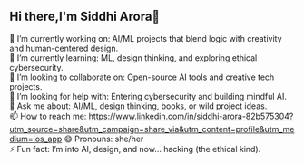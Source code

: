 ## Hi there,I'm Siddhi Arora👋
🔭 I’m currently working on: AI/ML projects that blend logic with creativity and human-centered design.  
🌱 I’m currently learning: ML, design thinking, and exploring ethical cybersecurity.  
👯 I’m looking to collaborate on: Open-source AI tools and creative tech projects.  
🤔 I’m looking for help with: Entering cybersecurity and building mindful AI.  
💬 Ask me about: AI/ML, design thinking, books, or wild project ideas.  
📫 How to reach me: https://www.linkedin.com/in/siddhi-arora-82b575304?utm_source=share&utm_campaign=share_via&utm_content=profile&utm_medium=ios_app
😄 Pronouns: she/her  
⚡ Fun fact: I’m into AI, design, and now... hacking (the ethical kind).
